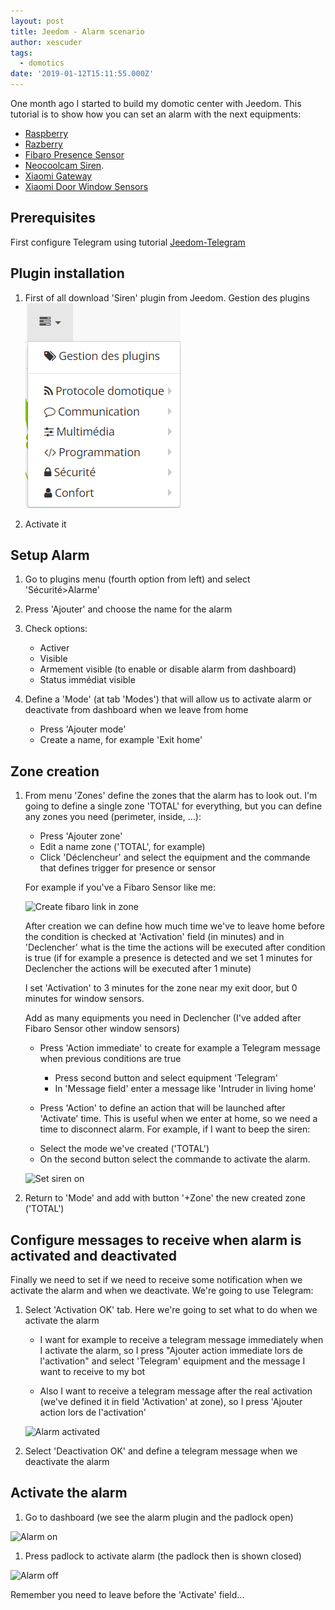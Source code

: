 ```yaml
---
layout: post
title: Jeedom - Alarm scenario
author: xescuder
tags:
  - domotics
date: '2019-01-12T15:11:55.000Z'
---
```

One month ago I started to build my domotic center with Jeedom. This tutorial is to show how you can set an alarm with the next equipments:

- [Raspberry](https://www.amazon.es/gp/product/B07BDR5PDW/ref=ppx_yo_dt_b_asin_title_o01__o00_s01?ie=UTF8&psc=1)
- [Razberry](https://www.amazon.es/gp/product/B00BL9QFH6/ref=ppx_yo_dt_b_asin_title_o01__o00_s00?ie=UTF8&psc=1)
- [Fibaro Presence Sensor](https://www.amazon.es/gp/product/B01CPR7VX4/ref=ppx_yo_dt_b_asin_title_o01__o00_s01?ie=UTF8&psc=1) 
- [Neocoolcam Siren](https://es.aliexpress.com/item/NEO-COOLCAM-Z-wave-Wireless-Siren-Alarm-Sensor-Compatible-with-Z-wave-Plus-Sensor-Alarm-Home/32810518687.html). 
- [Xiaomi Gateway](https://es.aliexpress.com/item/Nuevo-Xiaomi-Mijia-Gateway-2th-versi-n-Smart-Home-multifuncional-Home-Kit-para-Xiaomi-Mijia-puerta/32853412923.html)
- [Xiaomi Door Window Sensors](https://es.aliexpress.com/item/Original-Xiaomi-Door-Window-Sensor-Pocket-Size-xiaomi-Smart-Home-Kits-Alarm-System-work-with-Gateway/32829391822.html)


## Prerequisites

First configure Telegram using tutorial [Jeedom-Telegram](/jeedom-telegram)

## Plugin installation

1. First of all download 'Siren' plugin from Jeedom. Gestion des plugins ![Plugins management](img/jeedom_plugins_management.png)

2. Activate it

## Setup Alarm

1. Go to plugins menu (fourth option from left) and select 'Sécurité>Alarme'
1. Press 'Ajouter' and choose the name for the alarm
1. Check options:

	- Activer
	- Visible
	- Armement visible (to enable or disable alarm from dashboard)
	- Status immédiat visible

1. Define a 'Mode' (at tab 'Modes') that will allow us to activate alarm or deactivate from dashboard when we leave from home

	- Press 'Ajouter mode'
	- Create a name, for example 'Exit home'

## Zone creation

1. From menu 'Zones' define the zones that the alarm has to look out. I'm going to define a single zone 'TOTAL' for everything, but you can define any zones you need (perimeter, inside, ...):
	
	- Press 'Ajouter zone'
	- Edit a name zone ('TOTAL', for example)
	- Click 'Déclencheur' and select the equipment and the commande that defines trigger for presence or sensor

	For example if you've a Fibaro Sensor like me:

	![Create fibaro link in zone](/img/jeedom_alarm_1.png)

	After creation we can define how much time we've to leave home before the condition is checked at 'Activation' field (in minutes) and in 'Declencher' what is the time the actions will be executed after condition is true (if for example a presence is detected and we set 1 minutes for Declencher the actions will be executed after 1 minute)

	I set 'Activation' to 3 minutes for the zone near my exit door, but 0 minutes for window sensors.

	Add as many equipments you need in Declencher (I've added after Fibaro Sensor other window sensors)

	- Press 'Action immediate' to create for example a Telegram message when previous conditions are true

		* Press second button and select equipment 'Telegram'
		* In 'Message field' enter a message like 'Intruder in living home'

	- Press 'Action' to define an action that will be launched after 'Activate' time. This is useful when we enter at home, so we need a time to disconnect alarm. For example, if I want to beep the siren: 

	* Select the mode we've created ('TOTAL')
	* On the second button select the commande to activate the alarm.
	
	![Set siren on](/img/jeedom_alarm_action_immediate.png)

	
1. Return to 'Mode' and add with button '+Zone' the new created zone ('TOTAL')


## Configure messages to receive when alarm is activated and deactivated

Finally we need to set if we need to receive some notification when we activate the alarm and when we deactivate. We're going to use Telegram:

1. Select 'Activation OK' tab. Here we're going to set what to do when we activate the alarm

	- I want for example to receive a telegram message immediately when I activate the alarm, so I press "Ajouter action immediate lors de l'activation" and select 'Telegram' equipment and the message I want to receive to my bot

	- Also I want to receive a telegram message after the real activation (we've defined it in field 'Activation' at zone), so I press 'Ajouter action lors de l'activation'

	![Alarm activated](/img/jeedom_alarm_activated.png)

1. Select 'Deactivation OK' and define a telegram message when we deactivate the alarm


## Activate the alarm

1. Go to dashboard (we see the alarm plugin and the padlock open)

![Alarm on](/img/jeedom_alarm_on.png)

1. Press padlock to activate alarm (the padlock then is shown closed)

![Alarm off](/img/jeedom_alarm_off.png)

Remember you need to leave before the 'Activate' field...